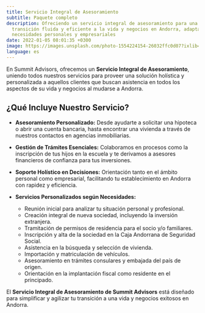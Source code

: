 ```yaml
---
title: Servicio Integral de Asesoramiento
subtitle: Paquete completo
description: Ofreciendo un servicio integral de asesoramiento para una
  transición fluida y eficiente a la vida y negocios en Andorra, adaptado a tus
  necesidades personales y empresariales
date: 2022-01-05 08:01:35 +0300
image: https://images.unsplash.com/photo-1554224154-26032ffc0d07?ixlib=rb-1.2.1&ixid=MnwxMjA3fDB8MHxwaG90by1wYWdlfHx8fGVufDB8fHx8&auto=format&fit=crop&w=1126&q=80
language: es
---
```

En Summit Advisors, ofrecemos un **Servicio Integral de Asesoramiento**, uniendo todos nuestros servicios para proveer una solución holística y personalizada a aquellos clientes que buscan asistencia en todos los aspectos de su vida y negocios al mudarse a Andorra.

## **¿Qué Incluye Nuestro Servicio?**

- **Asesoramiento Personalizado:** Desde ayudarte a solicitar una hipoteca o abrir una cuenta bancaria, hasta encontrar una vivienda a través de nuestros contactos en agencias inmobiliarias.

- **Gestión de Trámites Esenciales:** Colaboramos en procesos como la inscripción de tus hijos en la escuela y te derivamos a asesores financieros de confianza para tus inversiones.

- **Soporte Holístico en Decisiones:** Orientación tanto en el ámbito personal como empresarial, facilitando tu establecimiento en Andorra con rapidez y eficiencia.

- **Servicios Personalizados según Necesidades:**
  - Reunión inicial para analizar tu situación personal y profesional.
  - Creación integral de nueva sociedad, incluyendo la inversión extranjera.
  - Tramitación de permisos de residencia para el socio y/o familiares.
  - Inscripción y alta de la sociedad en la Caja Andorrana de Seguridad Social.
  - Asistencia en la búsqueda y selección de vivienda.
  - Importación y matriculación de vehículos.
  - Asesoramiento en trámites consulares y embajada del país de origen.
  - Orientación en la implantación fiscal como residente en el principado.

El **Servicio Integral de Asesoramiento de Summit Advisors** está diseñado para simplificar y agilizar tu transición a una vida y negocios exitosos en Andorra.
